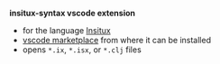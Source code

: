 **insitux-syntax vscode extension**

- for the language [Insitux](https://github.com/phunanon/Insitux)
- [vscode marketplace](https://marketplace.visualstudio.com/items?itemName=insitux.insitux-syntax) from where it can be installed
- opens `*.ix`, `*.isx`, or `*.clj` files
